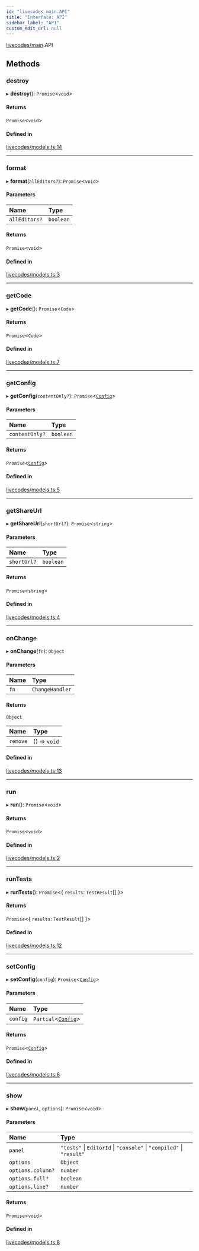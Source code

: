 ```yaml
---
id: "livecodes_main.API"
title: "Interface: API"
sidebar_label: "API"
custom_edit_url: null
---
```


[livecodes/main](../modules/livecodes_main.md).API

## Methods

### destroy

▸ **destroy**(): `Promise`<`void`\>

#### Returns

`Promise`<`void`\>

#### Defined in

[livecodes/models.ts:14](https://github.com/live-codes/livecodes/blob/0b19ad3/src/livecodes/models.ts#L14)

___

### format

▸ **format**(`allEditors?`): `Promise`<`void`\>

#### Parameters

| Name | Type |
| :------ | :------ |
| `allEditors?` | `boolean` |

#### Returns

`Promise`<`void`\>

#### Defined in

[livecodes/models.ts:3](https://github.com/live-codes/livecodes/blob/0b19ad3/src/livecodes/models.ts#L3)

___

### getCode

▸ **getCode**(): `Promise`<`Code`\>

#### Returns

`Promise`<`Code`\>

#### Defined in

[livecodes/models.ts:7](https://github.com/live-codes/livecodes/blob/0b19ad3/src/livecodes/models.ts#L7)

___

### getConfig

▸ **getConfig**(`contentOnly?`): `Promise`<[`Config`](livecodes_main.Config.md)\>

#### Parameters

| Name | Type |
| :------ | :------ |
| `contentOnly?` | `boolean` |

#### Returns

`Promise`<[`Config`](livecodes_main.Config.md)\>

#### Defined in

[livecodes/models.ts:5](https://github.com/live-codes/livecodes/blob/0b19ad3/src/livecodes/models.ts#L5)

___

### getShareUrl

▸ **getShareUrl**(`shortUrl?`): `Promise`<`string`\>

#### Parameters

| Name | Type |
| :------ | :------ |
| `shortUrl?` | `boolean` |

#### Returns

`Promise`<`string`\>

#### Defined in

[livecodes/models.ts:4](https://github.com/live-codes/livecodes/blob/0b19ad3/src/livecodes/models.ts#L4)

___

### onChange

▸ **onChange**(`fn`): `Object`

#### Parameters

| Name | Type |
| :------ | :------ |
| `fn` | `ChangeHandler` |

#### Returns

`Object`

| Name | Type |
| :------ | :------ |
| `remove` | () => `void` |

#### Defined in

[livecodes/models.ts:13](https://github.com/live-codes/livecodes/blob/0b19ad3/src/livecodes/models.ts#L13)

___

### run

▸ **run**(): `Promise`<`void`\>

#### Returns

`Promise`<`void`\>

#### Defined in

[livecodes/models.ts:2](https://github.com/live-codes/livecodes/blob/0b19ad3/src/livecodes/models.ts#L2)

___

### runTests

▸ **runTests**(): `Promise`<{ `results`: `TestResult`[]  }\>

#### Returns

`Promise`<{ `results`: `TestResult`[]  }\>

#### Defined in

[livecodes/models.ts:12](https://github.com/live-codes/livecodes/blob/0b19ad3/src/livecodes/models.ts#L12)

___

### setConfig

▸ **setConfig**(`config`): `Promise`<[`Config`](livecodes_main.Config.md)\>

#### Parameters

| Name | Type |
| :------ | :------ |
| `config` | `Partial`<[`Config`](livecodes_main.Config.md)\> |

#### Returns

`Promise`<[`Config`](livecodes_main.Config.md)\>

#### Defined in

[livecodes/models.ts:6](https://github.com/live-codes/livecodes/blob/0b19ad3/src/livecodes/models.ts#L6)

___

### show

▸ **show**(`panel`, `options`): `Promise`<`void`\>

#### Parameters

| Name | Type |
| :------ | :------ |
| `panel` | ``"tests"`` \| `EditorId` \| ``"console"`` \| ``"compiled"`` \| ``"result"`` |
| `options` | `Object` |
| `options.column?` | `number` |
| `options.full?` | `boolean` |
| `options.line?` | `number` |

#### Returns

`Promise`<`void`\>

#### Defined in

[livecodes/models.ts:8](https://github.com/live-codes/livecodes/blob/0b19ad3/src/livecodes/models.ts#L8)

